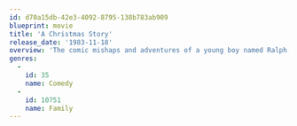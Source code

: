 ```yaml
---
id: d70a15db-42e3-4092-8795-138b783ab909
blueprint: movie
title: 'A Christmas Story'
release_date: '1983-11-18'
overview: 'The comic mishaps and adventures of a young boy named Ralph, trying to convince his parents, teachers, and Santa that a Red Ryder B.B. gun really is the perfect Christmas gift for the 1940s.'
genres:
  -
    id: 35
    name: Comedy
  -
    id: 10751
    name: Family
---
```

